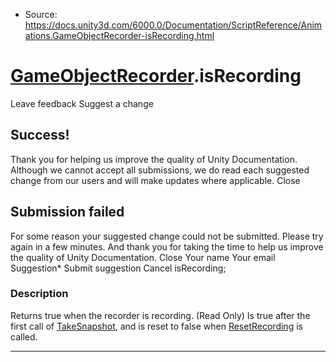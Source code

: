 * Source: https://docs.unity3d.com/6000.0/Documentation/ScriptReference/Animations.GameObjectRecorder-isRecording.html

#  [GameObjectRecorder](https://docs.unity3d.com/6000.0/Documentation/ScriptReference/Animations.GameObjectRecorder.html).isRecording
Leave feedback
Suggest a change
## Success!
Thank you for helping us improve the quality of Unity Documentation. Although we cannot accept all submissions, we do read each suggested change from our users and will make updates where applicable.
Close
## Submission failed
For some reason your suggested change could not be submitted. Please <a>try again</a> in a few minutes. And thank you for taking the time to help us improve the quality of Unity Documentation.
Close
Your name Your email Suggestion* Submit suggestion
Cancel
isRecording; 
### Description
Returns true when the recorder is recording. (Read Only)
Is true after the first call of [TakeSnapshot](https://docs.unity3d.com/6000.0/Documentation/ScriptReference/Animations.GameObjectRecorder.TakeSnapshot.html), and is reset to false when [ResetRecording](https://docs.unity3d.com/6000.0/Documentation/ScriptReference/Animations.GameObjectRecorder.ResetRecording.html) is called.
* * *

